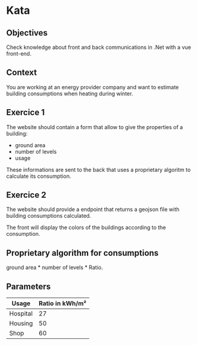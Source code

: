 # Kata

## Objectives

Check knowledge about front and back communications in .Net with a vue front-end.

## Context

You are working at an energy provider company and want to estimate building consumptions when heating during winter.

## Exercice 1

The website should contain a form that allow to give the properties of a building:
- ground area
- number of levels
- usage

These informations are sent to the back that uses a proprietary algoritm to calculate its consumption.

## Exercice 2

The website should provide a endpoint that returns a geojson file with building consumptions calculated.

The front will display the colors of the buildings according to the consumption.

## Proprietary algorithm for consumptions

ground area * number of levels * Ratio.

## Parameters

|Usage|Ratio in kWh/m²|
|--|--|
|Hospital|27|
|Housing|50|
|Shop|60|


